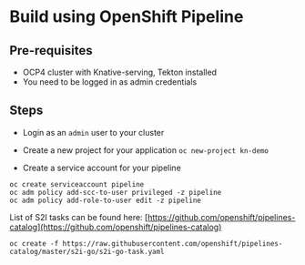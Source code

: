 # Build using OpenShift Pipeline


## Pre-requisites
* OCP4 cluster with Knative-serving, Tekton installed
* You need to be logged in as admin credentials

## Steps

* Login as an `admin` user to your cluster

* Create a new project for your application `oc new-project kn-demo`

* Create a service account for your pipeline

```
oc create serviceaccount pipeline
oc adm policy add-scc-to-user privileged -z pipeline
oc adm policy add-role-to-user edit -z pipeline
```



List of S2I tasks can be found here:
[https://github.com/openshift/pipelines-catalog](https://github.com/openshift/pipelines-catalog)

```
oc create -f https://raw.githubusercontent.com/openshift/pipelines-catalog/master/s2i-go/s2i-go-task.yaml

```